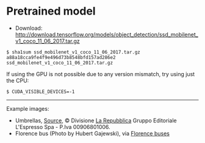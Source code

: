 # Pretrained model

* Download: http://download.tensorflow.org/models/object_detection/ssd_mobilenet_v1_coco_11_06_2017.tar.gz

```
$ sha1sum ssd_mobilenet_v1_coco_11_06_2017.tar.gz
a88a18cca9fe4f9e496d73b8548bfd157ad286e2  ssd_mobilenet_v1_coco_11_06_2017.tar.gz
```

If using the GPU is not possible due to any version mismatch, try using just the CPU:

```
$ CUDA_VISIBLE_DEVICES=-1
```

----

Example images:

* Umbrellas,
  [Source](https://firenze.repubblica.it/cronaca/2013/12/04/foto/gli_ombrelli_sospesi_di_via_romana-72688861/1/#1),
© Divisione [La Repubblica](https://repubblica.it) Gruppo Editoriale L'Espresso Spa - P.Iva 00906801006.
* Florence bus (Photo by Hubert Gajewski), via [Florence buses](http://www.reidsitaly.com/destinations/tuscany/florence/planning/around-by-bus.html)
